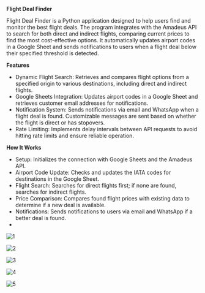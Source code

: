 **Flight Deal Finder**

Flight Deal Finder is a Python application designed to help users find and monitor the best flight deals. 
The program integrates with the Amadeus API to search for both direct and indirect flights, comparing current prices to 
find the most cost-effective options. It automatically updates airport codes in a Google Sheet and sends notifications to 
users when a flight deal below their specified threshold is detected.

**Features**

- Dynamic Flight Search: Retrieves and compares flight options from a specified origin to various destinations, including direct and indirect flights.
- Google Sheets Integration: Updates airport codes in a Google Sheet and retrieves customer email addresses for notifications.
- Notification System: Sends notifications via email and WhatsApp when a flight deal is found. Customizable messages are sent based on whether the flight is direct or has stopovers.
- Rate Limiting: Implements delay intervals between API requests to avoid hitting rate limits and ensure reliable operation.

**How It Works**

- Setup: Initializes the connection with Google Sheets and the Amadeus API.
- Airport Code Update: Checks and updates the IATA codes for destinations in the Google Sheet.
- Flight Search: Searches for direct flights first; if none are found, searches for indirect flights.
- Price Comparison: Compares found flight prices with existing data to determine if a new deal is available.
- Notifications: Sends notifications to users via email and WhatsApp if a better deal is found.
-
![1](https://github.com/user-attachments/assets/69f7cc29-2413-45dc-8303-e9265f8084d9)

![2](https://github.com/user-attachments/assets/f5894cbc-dbde-4aa1-afd1-a1a9291db831)

![3](https://github.com/user-attachments/assets/9df40426-49ff-4cc6-8b34-ec1117ab9615)

![4](https://github.com/user-attachments/assets/31d38d39-e8ef-4ae1-8801-7cc0b7b513d3)

![5](https://github.com/user-attachments/assets/7cbd071a-d208-4df1-8893-64492fcf5dcf)
